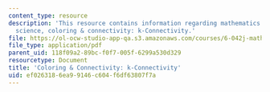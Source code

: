 ```yaml
---
content_type: resource
description: 'This resource contains information regarding mathematics for computer
  science, coloring & connectivity: k-Connectivity.'
file: https://ol-ocw-studio-app-qa.s3.amazonaws.com/courses/6-042j-mathematics-for-computer-science-spring-2015/ef0263186ea99146c604f6df63807f7a_MIT6_042JS15_k-connectivity.pdf
file_type: application/pdf
parent_uid: 118f09a2-89bc-f0f7-005f-6299a530d329
resourcetype: Document
title: 'Coloring & Connectivity: k-Connectivity'
uid: ef026318-6ea9-9146-c604-f6df63807f7a
---
```

